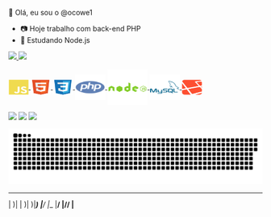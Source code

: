 👋 Olá, eu sou o @ocowe1

- 📷 Hoje trabalho com back-end PHP
- 🌱 Estudando Node.js 

 <div>
  <a href="https://github.com/ocowe1">
  <img height="180em" src="https://github-readme-stats.vercel.app/api?username=ocowe1&show_icons=true&theme=dark&include_all_commits=true&count_private=true"/>
  <img height="180em" src="https://github-readme-stats.vercel.app/api/top-langs/?username=ocowe1&layout=compact&langs_count=7&theme=dark"/>
</div>

<div style="display: inline_block"><br>
  <img align="center" alt="ocowe-Js" height="30" width="40" src="https://raw.githubusercontent.com/devicons/devicon/master/icons/javascript/javascript-plain.svg">
  <img align="center" alt="ocowe-HTML" height="30" width="40" src="https://raw.githubusercontent.com/devicons/devicon/master/icons/html5/html5-original.svg">
  <img align="center" alt="ocowe-CSS" height="30" width="40" src="https://raw.githubusercontent.com/devicons/devicon/master/icons/css3/css3-original.svg">
  <img align="center" alt="ocowe-php" height="50" width="60" src="https://raw.githubusercontent.com/devicons/devicon/00f02ef57fb7601fd1ddcc2fe6fe670fef3ae3e4/icons/php/php-plain.svg">
  <img align="center" alt="ocowe-node" height="70" width="80" src="https://raw.githubusercontent.com/devicons/devicon/00f02ef57fb7601fd1ddcc2fe6fe670fef3ae3e4/icons/nodejs/nodejs-plain-wordmark.svg">
  <img align="center" alt="ocowe-mysql" height="50" width="60" src="https://raw.githubusercontent.com/devicons/devicon/00f02ef57fb7601fd1ddcc2fe6fe670fef3ae3e4/icons/mysql/mysql-plain-wordmark.svg">
   <img align="center" alt="ocowe-laravel" height="30" width="40" src="https://raw.githubusercontent.com/devicons/devicon/00f02ef57fb7601fd1ddcc2fe6fe670fef3ae3e4/icons/laravel/laravel-plain.svg">
 
 
</div>

<div> 

  <a href="https://instagram.com/ocowe_" target="_blank"><img src="https://img.shields.io/badge/-Instagram-%23E4405F?style=for-the-badge&logo=instagram&logoColor=white" target="_blank"></a>
  <a href = "mailto:viniciusath@hotmail.com"><img src="https://img.shields.io/badge/-Gmail-%23333?style=for-the-badge&logo=gmail&logoColor=white" target="_blank"></a>
  <a href="https://www.linkedin.com/in/viniciuscostasantos" target="_blank"><img src="https://img.shields.io/badge/-LinkedIn-%230077B5?style=for-the-badge&logo=linkedin&logoColor=white" target="_blank"></a> 
 
  ![Snake animation](https://github.com/ocowe1/ocowe1/blob/output/github-contribution-grid-snake.svg)
 
</div>

 ___  ___  ___       ___ 
|   )|    |   )|   )|___)
|__/ |__  |__/ |/\/ |__  
